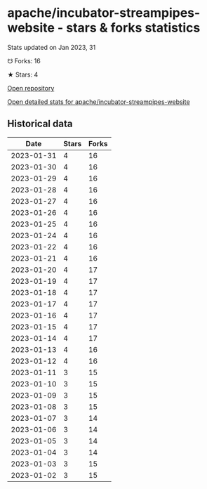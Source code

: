 # apache/incubator-streampipes-website - stars & forks statistics

Stats updated on Jan 2023, 31

☋ Forks: 16

★ Stars: 4

[Open repository](https://github.com/apache/incubator-streampipes-website)

[Open detailed stats for apache/incubator-streampipes-website](https://reviewgithub.com/rep/apache/incubator-streampipes-website)

## Historical data
| Date | Stars | Forks |
|------|-------|-------|
| 2023-01-31 | 4 | 16 | 
| 2023-01-30 | 4 | 16 | 
| 2023-01-29 | 4 | 16 | 
| 2023-01-28 | 4 | 16 | 
| 2023-01-27 | 4 | 16 | 
| 2023-01-26 | 4 | 16 | 
| 2023-01-25 | 4 | 16 | 
| 2023-01-24 | 4 | 16 | 
| 2023-01-22 | 4 | 16 | 
| 2023-01-21 | 4 | 16 | 
| 2023-01-20 | 4 | 17 | 
| 2023-01-19 | 4 | 17 | 
| 2023-01-18 | 4 | 17 | 
| 2023-01-17 | 4 | 17 | 
| 2023-01-16 | 4 | 17 | 
| 2023-01-15 | 4 | 17 | 
| 2023-01-14 | 4 | 17 | 
| 2023-01-13 | 4 | 16 | 
| 2023-01-12 | 4 | 16 | 
| 2023-01-11 | 3 | 15 | 
| 2023-01-10 | 3 | 15 | 
| 2023-01-09 | 3 | 15 | 
| 2023-01-08 | 3 | 15 | 
| 2023-01-07 | 3 | 14 | 
| 2023-01-06 | 3 | 14 | 
| 2023-01-05 | 3 | 14 | 
| 2023-01-04 | 3 | 14 | 
| 2023-01-03 | 3 | 15 | 
| 2023-01-02 | 3 | 15 | 

